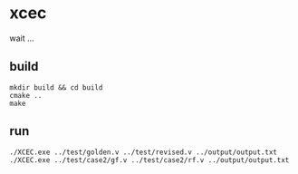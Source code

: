 # xcec
wait ...

## build

``` shell
mkdir build && cd build
cmake ..
make
```

## run

`
./XCEC.exe ../test/golden.v ../test/revised.v ../output/output.txt
./XCEC.exe ../test/case2/gf.v ../test/case2/rf.v ../output/output.txt
`
